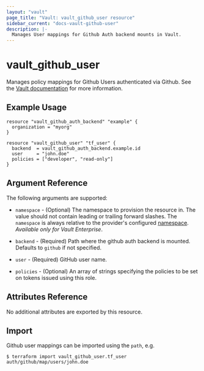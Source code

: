 ```yaml
---
layout: "vault"
page_title: "Vault: vault_github_user resource"
sidebar_current: "docs-vault-github-user"
description: |-
  Manages User mappings for Github Auth backend mounts in Vault.
---
```


# vault\_github\_user

Manages policy mappings for Github Users authenticated via Github. See the [Vault
documentation](https://www.vaultproject.io/docs/auth/github/) for more
information.

## Example Usage

```hcl
resource "vault_github_auth_backend" "example" {
  organization = "myorg"
}

resource "vault_github_user" "tf_user" {
  backend  = vault_github_auth_backend.example.id
  user     = "john.doe"
  policies = ["developer", "read-only"]
}
```

## Argument Reference

The following arguments are supported:

* `namespace` - (Optional) The namespace to provision the resource in.
  The value should not contain leading or trailing forward slashes.
  The `namespace` is always relative to the provider's configured [namespace](../index.html#namespace).
   *Available only for Vault Enterprise*.

* `backend` - (Required) Path where the github auth backend is mounted. Defaults to `github`
  if not specified.

* `user` - (Required) GitHub user name.

* `policies` - (Optional) An array of strings specifying the policies to be set on tokens issued
   using this role.

## Attributes Reference

No additional attributes are exported by this resource.

## Import

Github user mappings can be imported using the `path`, e.g.

```
$ terraform import vault_github_user.tf_user auth/github/map/users/john.doe
```
